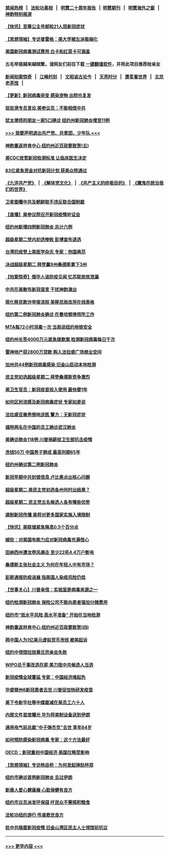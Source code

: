 #### [禁闻热榜](热点新闻.md?=0)  &nbsp;&nbsp;|&nbsp;&nbsp; [法轮功真相](https://github.com/gfw-breaker/truth/blob/master/README.md?=0) &nbsp;&nbsp;|&nbsp;&nbsp; [明慧二十周年报告](https://github.com/gfw-breaker/mh-reports/blob/master/README.md?=0) &nbsp;&nbsp;|&nbsp;&nbsp;[明慧期刊](https://github.com/gfw-breaker/mh-qikan) &nbsp;&nbsp;|&nbsp;&nbsp; [明慧海外之窗](https://github.com/gfw-breaker/mh-news/blob/master/README.md?=0) &nbsp;&nbsp;|&nbsp;&nbsp; [神韵特别报道](https://github.com/gfw-breaker/mh-news/blob/master/shenyun.md?=0)
#### [【快讯】至尊公主号邮轮21人现新冠症状](../pages/nsc412/n11915968.md?t=03051332) 
#### [【思想领袖】专访普雷格：美大学被左派极端化](../pages/nsc412/n11811116.md?t=03051332) 
#### [美国新冠病毒测试费用 白卡和红蓝卡可涵盖](../pages/nsc412/n11915595.md?t=03051332) 
#### 五毛举报越来越频繁，请网友们前往下载 [一键翻墙软件](https://github.com/gfw-breaker/ssr-accounts)，并将此项目推荐给亲友
#### [新闻拍案惊奇](https://github.com/gfw-breaker/banned-news/blob/master/pages/link4.md) &nbsp;&nbsp;|&nbsp;&nbsp; [江峰时刻](https://github.com/gfw-breaker/banned-news/blob/master/pages/link4.md) &nbsp;&nbsp;|&nbsp;&nbsp; [文昭谈古论今](https://github.com/gfw-breaker/banned-news/blob/master/pages/link4.md) &nbsp;&nbsp;|&nbsp;&nbsp; [天亮时分](https://github.com/gfw-breaker/banned-news/blob/master/pages/link4.md) &nbsp;&nbsp;|&nbsp;&nbsp; [萧茗看世界](https://github.com/gfw-breaker/banned-news/blob/master/pages/link4.md) &nbsp;&nbsp;|&nbsp;&nbsp; [北京老茶馆](https://github.com/gfw-breaker/banned-news/blob/master/pages/link4.md) &nbsp;&nbsp;|&nbsp;&nbsp; 
#### [【更新】新冠病毒突变 感染宠物 出院也复发](../pages/nsc412/n11890652.md?t=03051332) 
#### [驳驻港专员言论 美参议员：不能相信中共](../pages/nsc412/n11915659.md?t=03051332) 
#### [犹太律师的朋友一家5口确诊  纽约州新冠肺炎增至11例](../pages/nsc412/n11915609.md?t=03051332) 
#### [>>> 我要声明退出共产党、共青团、少年队 <<<](https://github.com/begood0513/goodnews/blob/master/quit/letter.md) 
#### [神韵重返林肯中心 纽约州近百政要致贺(五)](../pages/nsc412/n11912475.md?t=03051332) 
#### [美CDC放宽新冠检测标准 让临床医生决定](../pages/nsc412/n11915511.md?t=03051332) 
#### [83亿紧急资金对抗新冠计划 获美众院通过](../pages/nsc412/n11915176.md?t=03051332) 
#### [《九评共产党》](https://github.com/begood0513/9ping.md/blob/master/README.md) &nbsp;|&nbsp; [《解体党文化》](../../../../jtdwh.md/blob/master/README.md)  &nbsp;|&nbsp; [《共产主义的终极目的》](../../../../gczydzjmd.md/blob/master/README.md) &nbsp;|&nbsp; [《魔鬼在统治我们的世界》](../../../../mgztzwmdsj.md/blob/master/README.md) 
#### [卫星图曝中共及朝鲜联手违反联合国制裁](../pages/nsc412/n11915406.md?t=03051332) 
#### [【直播】美参议院召开新冠疫情听证会](../pages/nsc412/n11913042.md?t=03051332) 
#### [纽约州新增四例新冠肺炎  总计六例](../pages/nsc412/n11914858.md?t=03051332) 
#### [超级星期二党内初选惨败 彭博宣布退选](../pages/nsc412/n11914953.md?t=03051332) 
#### [台湾抗疫登上美医学杂志 专家：他国典范](../pages/nsc412/n11913421.md?t=03051332) 
#### [决战超级星期二 拜登赢9州桑德斯拿下3州](../pages/nsc412/n11913752.md?t=03051332) 
#### [【拍案惊奇】俄华人谈防疫见闻 忆苏联炭疽泄漏](../pages/nsc412/n11913399.md?t=03051332) 
#### [中共在美散布新冠谣言 干扰神韵演出](../pages/nsc412/n11910744.md?t=03051332) 
#### [简化移民欺诈举报流程 美移民局改用在线表格](../pages/nsc412/n11913020.md?t=03051332) 
#### [纽约第二例新冠肺炎确诊  在曼哈顿律师所工作](../pages/nsc412/n11913637.md?t=03051332) 
#### [MTA每72小时消毒一次  当局说纽约地铁安全](../pages/nsc412/n11913629.md?t=03051332) 
#### [纽约州长签4000万元紧急拨款案  检测新冠病毒每日千次](../pages/nsc412/n11913619.md?t=03051332) 
#### [雷神地产获2800万贷款 购入法拉盛广场商业空间](../pages/nsc412/n11913644.md?t=03051332) 
#### [加州共44例新冠病毒感染  旧金山启动本地检测](../pages/nsc412/n11913690.md?t=03051332) 
#### [民主党初选超级星期二 拜登桑德斯竞争激烈](../pages/nsc412/n11913365.md?t=03051332) 
#### [美卫生官员：新冠疫苗投入使用 最快要1年](../pages/nsc412/n11913102.md?t=03051332) 
#### [如何区别流感及新冠病毒症状 专家如是说](../pages/nsc412/n11913170.md?t=03051332) 
#### [法拉盛亚裔男倒地送医 警方：无新冠症状](../pages/nsc412/n11913197.md?t=03051332) 
#### [福特两名在中国的员工确诊武汉肺炎](../pages/nsc412/n11913100.md?t=03051332) 
#### [美确诊肺炎118例 川普捐薪给卫生部抗击疫情](../pages/nsc412/n11913080.md?t=03051332) 
#### [洗钱50万 中国男子罪成 最高刑期65年](../pages/nsc412/n11912754.md?t=03051332) 
#### [纽约州确诊第二例新冠肺炎](../pages/nsc412/n11912735.md?t=03051332) 
#### [新冠早期中共封锁信息 卢比奥点出核心问题](../pages/nsc412/n11912630.md?t=03051332) 
#### [超级星期二 美民主党初选各州何时出结果？](../pages/nsc412/n11912565.md?t=03051332) 
#### [超级星期二 民主党五名候选人各有哪些优势](../pages/nsc412/n11912510.md?t=03051332) 
#### [遏制新冠传播 美将对更多国家实施入境限制](../pages/nsc412/n11912521.md?t=03051332) 
#### [【快讯】美联储紧急降息0.5个百分点](../pages/nsc412/n11912406.md?t=03051332) 
#### [姆钦：对美国有能力应对新冠病毒充满信心](../pages/nsc412/n11912446.md?t=03051332) 
#### [田纳西州遭龙卷风袭击 至少22死4.4万户断电](../pages/nsc412/n11912066.md?t=03051332) 
#### [桑德斯主张社会主义 为何在年轻人中有市场？](../pages/nsc412/n11911086.md?t=03051332) 
#### [彭斯通报防疫进展 指美国人染疫风险仍低](../pages/nsc412/n11910872.md?t=03051332) 
#### [【世事关心】川普亲信：实验室是病毒来源之一](../pages/nsc412/n11910876.md?t=03051332) 
#### [纽约检测新冠肺炎  保险公司不能向患者强加分摊费用](../pages/nsc412/n11911167.md?t=03051332) 
#### [纽约市“低水平风险 高水平准备” 开始在当地检测](../pages/nsc412/n11911154.md?t=03051332) 
#### [神韵重返林肯中心 纽约州近百政要致贺(四)](../pages/nsc412/n11908757.md?t=03051332) 
#### [两中国人为1亿美元虚拟货币洗钱 被美起诉](../pages/nsc412/n11910880.md?t=03051332) 
#### [纽约中领馆拉拢黄氏宗亲会失败](../pages/nsc412/n11910480.md?t=03051332) 
#### [WIPO总干事改选在即 美力阻中共候选人当选](../pages/nsc412/n11910464.md?t=03051332) 
#### [新冠疫情全球蔓延 专家：中国经济难起色](../pages/nsc412/n11910439.md?t=03051332) 
#### [华盛顿州6新冠患者去世 川普促加快研发疫苗](../pages/nsc412/n11910399.md?t=03051332) 
#### [美下令新华社等中媒裁减在美员工六十人](../pages/nsc412/n11910256.md?t=03051332) 
#### [内部文件首度曝光 华为将美制设备送到伊朗](../pages/nsc412/n11910211.md?t=03051332) 
#### [通用电气前总裁“中子弹杰克”去世 享年84岁](../pages/nsc412/n11910095.md?t=03051332) 
#### [如何预防感染新冠病毒 专家：这个方法最好](../pages/nsc412/n11909928.md?t=03051332) 
#### [OECD：新冠重创中国经济 美国仅略受影响](../pages/nsc412/n11910023.md?t=03051332) 
#### [【思想领袖】专访杨岳桥：为何发起弹劾林郑](../pages/nsc412/n11810919.md?t=03051332) 
#### [纽约市确诊首例新冠肺炎  去过伊朗](../pages/nsc412/n11908737.md?t=03051332) 
#### [新唐人爱心健康展  心脏保健有良方](../pages/nsc412/n11908619.md?t=03051332) 
#### [纽约市议员派发环保袋  吁民众不需囤积粮食](../pages/nsc412/n11908742.md?t=03051332) 
#### [法轮功纽约游行 传递救世良方](../pages/nsc412/n11907831.md?t=03051332) 
#### [批中共隐匿新冠疫情  旧金山湾区民主人士领馆前抗议](../pages/nsc412/n11908761.md?t=03051332) 

----
#### [ >>> 更早内容 <<< ](../indexes/nsc412-earlier.md)
